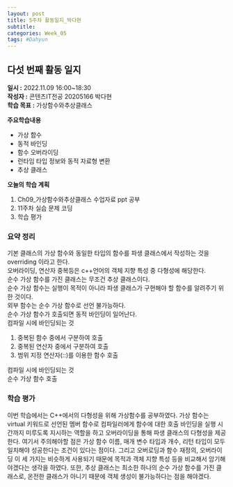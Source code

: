 ```yaml
---
layout: post
title: 5주차 활동일지_박다현
subtitle:
categories: Week_05
tags: #Dahyun
---
```

## 다섯 번째 활동 일지
**일시 :** 2022.11.09 16:00~18:30  
**작성자 :** 콘텐츠IT전공 20205166 박다현  
**학습 목표 :** 가상함수와추상클래스    

**주요학습내용**
- 가상 함수
- 동적 바인딩
- 함수 오버라이딩
- 런타임 타입 정보와 동적 자료형 변환
- 추상 클래스

**오늘의 학습 계획**
1. Ch09_가상함수와추상클래스 수업자료 ppt 공부
2. 11주차 실습 문제 코딩  
3. 학습 평가
### 요약 정리
기본 클래스의 가상 함수와 동일한 타입의 함수를 파생 클래스에서 작성하는 것을 overriding 이라고 한다.   
오버라이딩, 연산자 중복등은 c++언어의 객체 지향 특성 중 다형성에 해당한다.   
순수 가상 함수를 가진 클래스는 무조건 추상 클래스이다.   
순수 가상 함수는 실행이 목적이 아니라 파생 클래스가 구현해야 할 함수를 알려주기 위한 것이다.   
외부 함수는 순수 가상 함수로 선언 불가능하다.   
순수 가상 함수가 호출되면 동적 바인딩이 일어난다.   
컴파일 시에 바인딩되는 것   
1. 중복된 함수 중에서 구분하여 호출   
2. 중복된 연산자 중에서 구분하여 호출   
3. 범위 지정 연산자(::)를 이용한 함수 호출   

컴파일 시에 바인딩되는 것   
순수 가상 함수 호출   
### 학습 평가
이번 학습에서는 C++에서의 다형성을 위해 가상함수를 공부하였다. 가상 함수는 virtual 키워드로 선언된 멤버 함수로 컴파일러에게 함수에 대한 호출 바인딩을 실행 시간까지 미루도록 지시하는 역할을 하고 오버라이딩을 통해 파생 클래스의 다형성을 제공한다. 여기서 주의해야할 점은 가상 함수 이름, 매개 변수 타입과 개수, 리턴 타입이 모두 일치해야 성공한다는 조건이 있다는 점이다. 그리고 오버로딩과 함수 재정의, 오버라이딩 이 세 가지는 비슷하게 사용되기 때문에 목적과 객체 지향 특성 등을 비교해서 암기해야겠다는 생각을 하였다. 또한, 추상 클래스는 최소한 하나의 순수 가상 함수를 가진 클래스로, 온전한 클래스가 아니기 때문에 객체 생성이 불가능하다는 점을 해야겠다.
